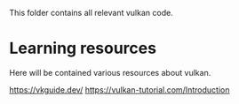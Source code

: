 This folder contains all relevant vulkan code.


# Learning resources
Here will be contained various resources about vulkan.

https://vkguide.dev/
https://vulkan-tutorial.com/Introduction